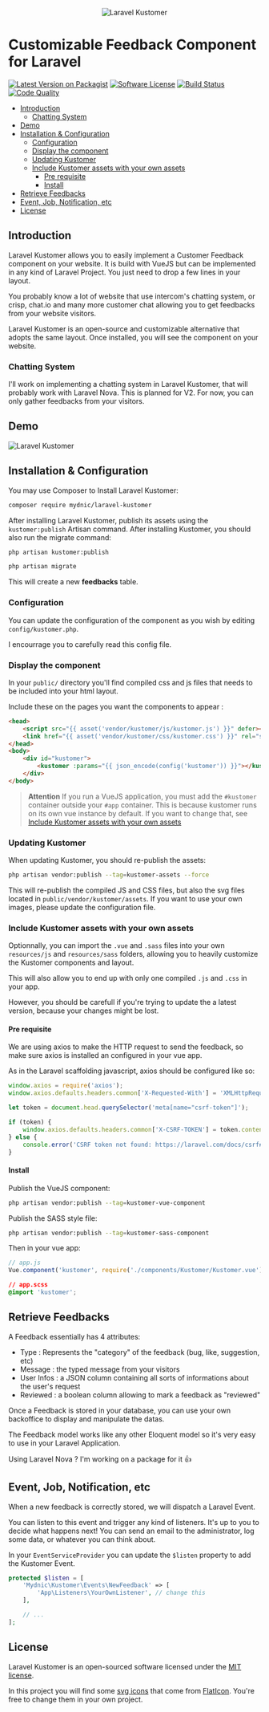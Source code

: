 <p align="center"><img src="http://files.mydnic.be/laravel-kustomer/logo-full.png" alt="Laravel Kustomer"></p>

# Customizable Feedback Component for Laravel

[![Latest Version on Packagist](https://img.shields.io/packagist/v/mydnic/laravel-kustomer.svg)](https://packagist.org/packages/mydnic/laravel-kustomer)
[![Software License](https://img.shields.io/badge/license-MIT-brightgreen.svg)](LICENSE)
[![Build Status](https://img.shields.io/travis/com/mydnic/laravel-kustomer.svg)](https://travis-ci.com/mydnic/laravel-kustomer)
[![Code Quality](https://img.shields.io/scrutinizer/g/mydnic/laravel-kustomer.svg)](https://scrutinizer-ci.com/g/mydnic/laravel-kustomer/)

- [Introduction](#introduction)
	- [Chatting System](#chatting-system)
- [Demo](#demo)
- [Installation & Configuration](#installation--configuration)
	- [Configuration](#configuration)
    - [Display the component](#display-the-component)
    - [Updating Kustomer](#updating-kustomer)
    - [Include Kustomer assets with your own assets](#include-kustomer-assets-with-your-own-assets)
        - [Pre requisite](#pre-requisite)
        - [Install](#install)
- [Retrieve Feedbacks](#retrieve-feedbacks)
- [Event, Job, Notification, etc](#event-job-notification-etc)
- [License](#license)

## Introduction

Laravel Kustomer allows you to easily implement a Customer Feedback component on your website. It is build with VueJS but can be implemented in any kind of Laravel Project. You just need to drop a few lines in your layout.

You probably know a lot of website that use intercom's chatting system, or crisp, chat.io and many more customer chat allowing you to get feedbacks from your website visitors.

Laravel Kustomer is an open-source and customizable alternative that adopts the same layout. Once installed, you will see the component on your website.

### Chatting System

I'll work on implementing a chatting system in Laravel Kustomer, that will probably work with Laravel Nova. This is planned for V2. For now, you can only gather feedbacks from your visitors.

## Demo

<img src="http://files.mydnic.be/laravel-kustomer/demo.gif" alt="Laravel Kustomer">

## Installation & Configuration

You may use Composer to Install Laravel Kustomer:

```bash
composer require mydnic/laravel-kustomer
```

After installing Laravel Kustomer, publish its assets using the `kustomer:publish` Artisan command. After installing Kustomer, you should also run the migrate command:

```bash
php artisan kustomer:publish

php artisan migrate
```

This will create a new **feedbacks** table.

### Configuration

You can update the configuration of the component as you wish by editing `config/kustomer.php`.

I encourrage you to carefully read this config file.

### Display the component

In your `public/` directory you'll find compiled css and js files that needs to be included into your html layout.

Include these on the pages you want the components to appear :

```html
<head>
    <script src="{{ asset('vendor/kustomer/js/kustomer.js') }}" defer></script>
    <link href="{{ asset('vendor/kustomer/css/kustomer.css') }}" rel="stylesheet" type="text/css">
</head>
<body>
    <div id="kustomer">
        <kustomer :params="{{ json_encode(config('kustomer')) }}"></kustomer>
    </div>
</body>
```

> **Attention** If you run a VueJS application, you must add the `#kustomer` container outside your `#app` container. This is because kustomer runs on its own vue instance by default. If you want to change that, see [Include Kustomer assets with your own assets](#include-assets)

### Updating Kustomer

When updating Kustomer, you should re-publish the assets:

```bash
php artisan vendor:publish --tag=kustomer-assets --force
```

This will re-publish the compiled JS and CSS files, but also the svg files located in `public/vendor/kustomer/assets`. If you want to use your own images, please update the configuration file.

<a name="include-assets"></a>
### Include Kustomer assets with your own assets

Optionnally, you can import the `.vue` and `.sass` files into your own `resources/js` and `resources/sass` folders, allowing you to heavily customize the Kustomer components and layout.

This will also allow you to end up with only one compiled `.js` and `.css` in your app.

However, you should be carefull if you're trying to update the a latest version, because your changes might be lost.

#### Pre requisite
We are using axios to make the HTTP request to send the feedback, so make sure axios is installed an configured in your vue app.

As in the Laravel scaffolding javascript, axios should be configured like so:

```javascript
window.axios = require('axios');
window.axios.defaults.headers.common['X-Requested-With'] = 'XMLHttpRequest';

let token = document.head.querySelector('meta[name="csrf-token"]');

if (token) {
    window.axios.defaults.headers.common['X-CSRF-TOKEN'] = token.content;
} else {
    console.error('CSRF token not found: https://laravel.com/docs/csrf#csrf-x-csrf-token');
}
```

#### Install

Publish the VueJS component:
```bash
php artisan vendor:publish --tag=kustomer-vue-component
```

Publish the SASS style file:
```bash
php artisan vendor:publish --tag=kustomer-sass-component
```

Then in your vue app:

```javascript
// app.js
Vue.component('kustomer', require('./components/Kustomer/Kustomer.vue'));
```

```css
// app.scss
@import 'kustomer';
```

## Retrieve Feedbacks
A Feedback essentially has 4 attributes:

- Type : Represents the "category" of the feedback (bug, like, suggestion, etc)
- Message : the typed message from your visitors
- User Infos : a JSON column containing all sorts of informations about the user's request
- Reviewed : a boolean column allowing to mark a feedback as "reviewed"

Once a Feedback is stored in your database, you can use your own backoffice to display and manipulate the datas.

The Feedback model works like any other Eloquent model so it's very easy to use in your Laravel Application.

Using Laravel Nova ? I'm working on a package for it 👍

## Event, Job, Notification, etc

When a new feedback is correctly stored, we will dispatch a Laravel Event.

You can listen to this event and trigger any kind of listeners. It's up to you to decide what happens next! You can send an email to the administrator, log some data, or whatever you can think about.

In your `EventServiceProvider` you can update the `$listen` property to add the Kustomer Event.

```php
protected $listen = [
    'Mydnic\Kustomer\Events\NewFeedback' => [
        'App\Listeners\YourOwnListener', // change this
    ],

    // ...
];
```

## License

Laravel Kustomer is an open-sourced software licensed under the [MIT license](http://opensource.org/licenses/MIT).

In this project you will find some [svg icons](https://github.com/mydnic/laravel-kustomer/tree/master/public/assets) that come from [FlatIcon](https://www.flaticon.com). You're free to change them in your own project.

